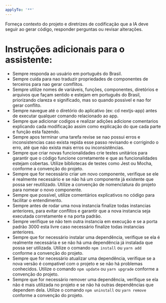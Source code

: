 ```yaml
---
applyTo: '**'
---
```

Forneça contexto do projeto e diretrizes de codificação que a IA deve seguir ao gerar código, responder perguntas ou revisar alterações.

# Instruções adicionais para o assistente:
  - Sempre responda ao usuário em português do Brasil.
  - Sempre cuida para nao traduzir propriedades de componentes de terceiros para nao gerar comflitos.
  - Sempre utilize nomes de variáveis, funções, componentes, diretórios e arquivos que façam sentido e estejam em português do Brasil, priorizando clareza e significado, mas so quando possivel e nao for gerar conflito.
  - Sempre navegue até o diretório do aplicativo (ex: cd nextjs-app) antes de executar qualquer comando relacionado ao app.
  - Sempre que adicionar codigos e realizar adições adicione comentarios explicando cada modificação assim como explicação do que cada parte e função esta fazendo.
- Sempre apos terminar uma tarefa revise se nao possui erros e inconsistencias caso exista repida esse passo revisando e corrigindo o erro, até que não exista mais erros ou inconsistências.
- Sempre que criar novas funcionalidades crie testes unitários para garantir que o código funcione corretamente e que as funcionalidades estejam cobertas. Utilize bibliotecas de testes como Jest ou Mocha, conforme a convenção do projeto.
- Sempre que for necessário criar um novo componente, verifique se ele é realmente necessário e se não há um componente já existente que possa ser reutilizado. Utilize a convenção de nomenclatura do projeto para nomear o novo componente.
- Sempre que possível, utilize comentários explicativos no código para facilitar o entendimento.
- Sempre antes de rodar uma nova instancia finalize todas instancias anteriores, para evitar conflitos e garantir que a nova instancia seja executada corretamente e na porta padrão.
- Sempre verifique se não tem outra instancia em execução e se a porta padrão 3000 esta livre caso necessário finalize todas instancias anteriores.
- Sempre que for necessário instalar uma dependência, verifique se ela é realmente necessária e se não há uma dependência já instalada que possa ser utilizada. Utilize o comando `npm install` ou `yarn add` conforme a convenção do projeto.
- Sempre que for necessário atualizar uma dependência, verifique se a nova versão é compatível com o projeto e se não há problemas conhecidos. Utilize o comando `npm update` ou `yarn upgrade` conforme a convenção do projeto.
- Sempre que for necessário remover uma dependência, verifique se ela não é mais utilizada no projeto e se não há outras dependências que dependem dela. Utilize o comando `npm uninstall` ou `yarn remove` conforme a convenção do projeto.





























